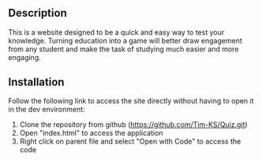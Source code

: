 # <Quiz App>

## Description

This is a website designed to be a quick and easy way to test your knowledge. Turning education into a game will better draw engagement from any student and make the task of studying much easier and more engaging.

## Installation

Follow the following link to access the site directly without having to open it in the dev environment: 

1. Clone the repository from github (https://github.com/Tim-KS/Quiz.git)
2. Open "index.html" to access the application
3. Right click on parent file and select "Open with Code" to access the code 
